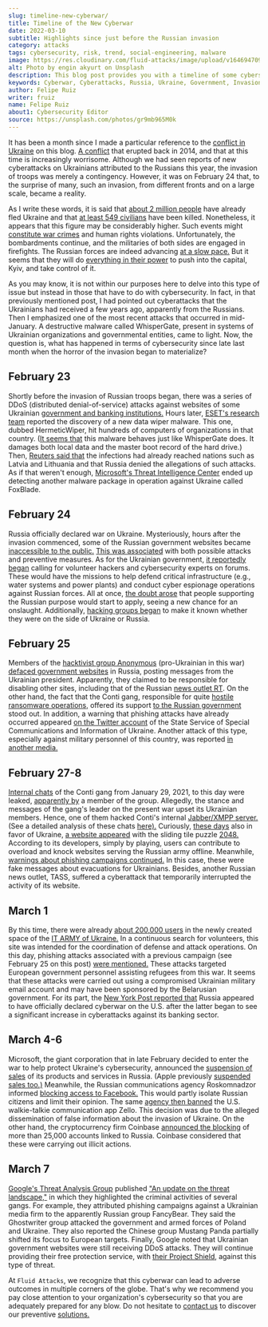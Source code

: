 ```yaml
---
slug: timeline-new-cyberwar/
title: Timeline of the New Cyberwar
date: 2022-03-10
subtitle: Highlights since just before the Russian invasion
category: attacks
tags: cybersecurity, risk, trend, social-engineering, malware
image: https://res.cloudinary.com/fluid-attacks/image/upload/v1646947098/blog/timeline-new-cyberwar/cover_timeline_new_cyberwar.webp
alt: Photo by engin akyurt on Unsplash
description: This blog post provides you with a timeline of some cybersecurity highlights since shortly before Russia invaded Ukraine up to this point.
keywords: Cyberwar, Cyberattacks, Russia, Ukraine, Government, Invasion, Cybersecurity, Ethical Hacking, Pentesting
author: Felipe Ruiz
writer: fruiz
name: Felipe Ruiz
about1: Cybersecurity Editor
source: https://unsplash.com/photos/gr9mb965M0k
---
```


It has been a month
since I made a particular reference to the [conflict in Ukraine](../cyberwar-ukraine/)
on this blog.
[A conflict](https://www.cfr.org/global-conflict-tracker/conflict/conflict-ukraine)
that erupted back in 2014,
and that at this time is increasingly worrisome.
Although we had seen reports of new cyberattacks on Ukrainians
attributed to the Russians
this year,
the invasion of troops was merely a contingency.
However,
it was on February 24 that,
to the surprise of many,
such an invasion,
from different fronts and on a large scale,
became a reality.

As I write these words,
it is said that [about 2 million people](https://www.dw.com/en/ukraine-number-of-refugees-reaches-2-million-un-says/a-61048556)
have already fled Ukraine
and that [at least 549 civilians](https://www.cnbc.com/2022/03/10/russia-invasion-killed-549-civilians-in-ukraine-united-nations-says.html)
have been killed.
Nonetheless,
it appears that this figure may be considerably higher.
Such events might [constitute war crimes](https://www.cnbc.com/2022/03/07/russia-ukraine-war-us-collecting-evidence-of-possible-war-crimes-nbc-reports.html)
and human rights violations.
Unfortunately,
the bombardments continue,
and the militaries of both sides are engaged in firefights.
The Russian forces are indeed advancing [at a slow pace.](https://www.nytimes.com/2022/03/06/world/europe/russia-ukraine-invasion.html)
But it seems that they will do [everything in their power](https://www.dw.com/en/ukraine-rejects-humanitarian-corridors-that-lead-to-russia-live-updates/a-61036513)
to push into the capital,
Kyiv,
and take control of it.

As you may know,
it is not within our purposes here
to delve into this type of issue
but instead in those that have to do with cybersecurity.
In fact,
in that previously mentioned post,
I had pointed out cyberattacks that the Ukrainians had received
a few years ago,
apparently from the Russians.
Then I emphasized one of the most recent attacks
that occurred in mid-January.
A destructive malware called WhisperGate,
present in systems of Ukrainian organizations and governmental entities,
came to light.
Now,
the question is,
what has happened in terms of cybersecurity
since late last month
when the horror of the invasion began to materialize?

## February 23

Shortly before the invasion of Russian troops began,
there was a series of DDoS (distributed denial-of-service) attacks
against websites of some Ukrainian [government and banking institutions.](https://cip.gov.ua/en/news/chergova-kiberataka-na-saiti-derzhavnikh-organiv-ta-banki)
Hours later,
[ESET's research team](https://www.welivesecurity.com/2022/02/24/hermeticwiper-new-data-wiping-malware-hits-ukraine/)
reported the discovery of a new data wiper malware.
This one,
dubbed HermeticWiper,
hit hundreds of computers of organizations in that country.
([It seems that](https://therecord.media/second-data-wiper-attack-hits-ukraine-computer-networks/)
this malware behaves just like WhisperGate does.
It damages both local data and the master boot record of the hard drive.)
Then,
[Reuters said that](https://www.reuters.com/world/europe/ukrainian-government-foreign-ministry-parliament-websites-down-2022-02-23/)
the infections had already reached nations
such as Latvia and Lithuania
and that Russia denied the allegations of such attacks.
As if that weren't enough,
[Microsoft's Threat Intelligence Center](https://blogs.microsoft.com/on-the-issues/2022/02/28/ukraine-russia-digital-war-cyberattacks/)
ended up detecting another malware package
in operation against Ukraine
called FoxBlade.

## February 24

Russia officially declared war on Ukraine.
Mysteriously,
hours after the invasion commenced,
some of the Russian government websites became [inaccessible to the public.](https://www.vice.com/en/article/bvnpnv/russian-government-websites-are-currently-down)
[This was associated](https://edition.cnn.com/europe/live-news/ukraine-russia-news-02-24-22-intl/h_e0d16b404e39c4f6bbbb337fe2e4f1a1)
with both possible attacks and preventive measures.
As for the Ukrainian government,
[it reportedly began](https://www.reuters.com/world/exclusive-ukraine-calls-hacker-underground-defend-against-russia-2022-02-24/)
calling for volunteer hackers
and cybersecurity experts on forums.
These would have the missions
to help defend critical infrastructure
(e.g., water systems and power plants)
and conduct cyber espionage operations against Russian forces.
All at once,
[the doubt arose](https://www.bitdefender.com/blog/hotforsecurity/ukraine-calls-for-volunteer-hackers-to-protect-its-critical-infrastructure-and-spy-on-russian-forces/)
that people supporting the Russian purpose would start to apply,
seeing a new chance for an onslaught.
Additionally,
[hacking groups began](https://therecord.media/russia-or-ukraine-hacking-groups-take-sides/)
to make it known
whether they were on the side of Ukraine or Russia.

## February 25

Members of the [hacktivist group Anonymous](https://www.zdnet.com/article/anonymous-hacktivists-ransomware-groups-get-involved-in-ukraine-russia-conflict/)
(pro-Ukrainian in this war)
[defaced government websites](https://twitter.com/PucksReturn/status/1497203850717155341)
in Russia,
posting messages from the Ukrainian president.
Apparently,
they claimed to be responsible for disabling other sites,
including that of the Russian [news outlet RT](https://twitter.com/RT_com/status/1497126724882030597).
On the other hand,
the fact that the Conti gang,
responsible for quite [hostile ransomware operations,](https://www.csoonline.com/article/3638056/conti-ransomware-explained-and-why-its-one-of-the-most-aggressive-criminal-groups.html)
offered its support [to the Russian government](https://www.csoonline.com/article/3651498/conti-gang-says-its-ready-to-hit-critical-infrastructure-in-support-of-russian-government.html)
stood out.
In addition,
a warning that phishing attacks have already occurred
appeared [on the Twitter account](https://twitter.com/dsszzi/status/1497103078029291522)
of the State Service of Special Communications and Information of Ukraine.
Another attack of this type,
especially against military personnel of this country,
was reported [in another media.](https://www.facebook.com/story.php?story_fbid=312939130865352&id=100064478028712)

## February 27-8

[Internal chats](https://intelx.io/?did=51fbf19b-91f5-4d2d-b4e7-504477ebe916)
of the Conti gang from January 29,
2021,
to this day were leaked,
[apparently by](https://therecord.media/conti-ransomware-gang-chats-leaked-by-pro-ukraine-member/)
a member of the group.
Allegedly,
the stance and messages of the gang's leader on the present war
upset its Ukrainian members.
Hence,
one of them hacked Conti's internal [Jabber/XMPP server.](https://en.wikipedia.org/wiki/XMPP)
(See a detailed analysis of these chats [here).](https://krebsonsecurity.com/?s=conti+ransomware+group+diaries)
Curiously,
[these days](https://grahamcluley.com/play-for-ukraine-game-aims-to-knock-russian-websites-offline/)
also in favor of Ukraine,
[a website appeared](https://playforukraine.live/)
with the sliding tile puzzle [2048.](https://en.wikipedia.org/wiki/2048_(video_game))
According to its developers,
simply by playing,
users can contribute to overload
and knock websites serving the Russian army offline.
Meanwhile,
[warnings about phishing campaigns continued.](https://www.zdnet.com/article/ukraine-security-agency-warns-of-ghostwriter-threat-group-activity-phishing-campaigns/)
In this case,
these were fake messages about evacuations for Ukrainians.
Besides,
another Russian news outlet,
TASS,
suffered a cyberattack
that temporarily interrupted the activity of its website.

## March 1

By this time,
there were already [about 200,000 users](https://www.csoonline.com/article/3651535/rash-of-hacktivism-incidents-accompany-russia-s-invasion-of-ukraine.html)
in the newly created space of the [IT ARMY of Ukraine.](https://t.me/itarmyofukraine2022)
In a continuous search for volunteers,
this site was intended for the coordination
of defense and attack operations.
On this day,
phishing attacks associated with a previous campaign
(see February 25 on this post)
[were mentioned.](https://www.proofpoint.com/us/blog/threat-insight/asylum-ambuscade-state-actor-uses-compromised-private-ukrainian-military-emails)
These attacks targeted European government personnel
assisting refugees from this war.
It seems that
these attacks were carried out
using a compromised Ukrainian military email account
and may have been sponsored by the Belarusian government.
For its part,
the [New York Post reported that](https://nypost.com/2022/03/01/russian-cyber-attacks-against-us-banks-increasing/)
Russia appeared to have officially declared cyberwar on the U.S.
after the latter began to see a significant increase in cyberattacks
against its banking sector.

## March 4-6

Microsoft,
the giant corporation that in late February decided to enter the war
to help protect Ukraine's cybersecurity,
announced the [suspension of sales](https://blogs.microsoft.com/on-the-issues/2022/03/04/microsoft-suspends-russia-sales-ukraine-conflict/)
of its products and services in Russia.
(Apple previously [suspended sales too.)](https://www.zdnet.com/article/apple-pauses-all-product-sales-in-russia-limits-apple-pay/)
Meanwhile,
the Russian communications agency Roskomnadzor
informed [blocking access to Facebook.](https://www.zdnet.com/article/russia-blocks-access-to-facebook/)
This would partly isolate Russian citizens and limit their opinion.
The same [agency then banned](https://www.zdnet.com/article/russia-bans-walkie-talkie-app-zello/)
the U.S. walkie-talkie communication app Zello.
This decision was due to the alleged dissemination of false information
about the invasion of Ukraine.
On the other hand,
the cryptocurrency firm Coinbase
[announced the blocking](https://www.zdnet.com/article/coinbase-blocks-25000-russian-linked-accounts-and-promotes-crypto-over-fiat-for-sanctions/)
of more than 25,000 accounts linked to Russia.
Coinbase considered that these were carrying out illicit actions.

## March 7

[Google's Threat Analysis Group](https://www.zdnet.com/article/phishing-attempts-from-fancybear-and-ghostwriter-stepping-up-says-google/)
published ["An update on the threat landscape,"](https://blog.google/threat-analysis-group/update-threat-landscape-ukraine/)
in which they highlighted the criminal activities of several gangs.
For example,
they attributed phishing campaigns against a Ukrainian media firm
to the apparently Russian group FancyBear.
They said the Ghostwriter group attacked the government
and armed forces of Poland and Ukraine.
They also reported
the Chinese group Mustang Panda partially shifted its focus
to European targets.
Finally,
Google noted that
Ukrainian government websites were still receiving DDoS attacks.
They will continue providing their free protection service,
with [their Project Shield,](https://projectshield.withgoogle.com/landing)
against this type of threat.

At `Fluid Attacks`,
we recognize that
this cyberwar can lead to adverse outcomes
in multiple corners of the globe.
That's why we recommend you pay close attention
to your organization's cybersecurity
so that you are adequately prepared for any blow.
Do not hesitate to [contact us](../../contact-us/)
to discover our preventive [solutions.](../../solutions/)
